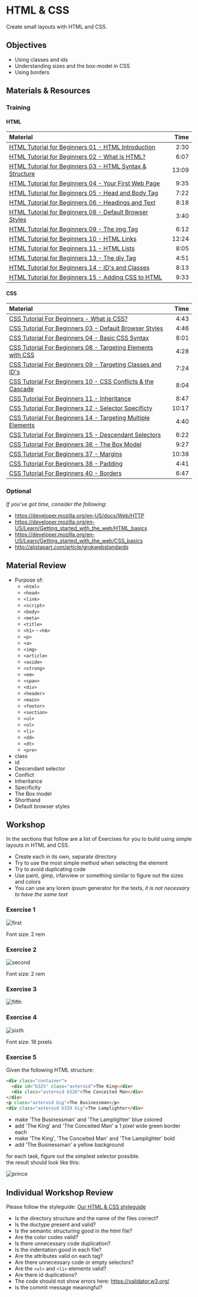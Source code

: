 # HTML & CSS
Create small layouts with HTML and CSS.

## Objectives
 - Using classes and ids
 - Understanding sizes and the box-model in CSS
 - Using borders

## Materials & Resources
### Training
#### HTML
| Material | Time |
|:---------|-----:|
| [HTML Tutorial for Beginners 01 - HTML Introduction](https://www.youtube.com/watch?v=Y1BlT4_c_SU) | 2:30 |
| [HTML Tutorial for Beginners 02 - What is HTML?](https://www.youtube.com/watch?v=cZCq8lQ-vZ0) | 6:07 |
| [HTML Tutorial for Beginners 03 - HTML Syntax & Structure](https://www.youtube.com/watch?v=IJWcX2EDAKg) | 13:09 |
| [HTML Tutorial for Beginners 04 - Your First Web Page](https://www.youtube.com/watch?v=MnaKa7igX7k) | 9:35 |
| [HTML Tutorial for Beginners 05 - Head and Body Tag](https://www.youtube.com/watch?v=mNRzWMH5xK0) | 7:22 |
| [HTML Tutorial for Beginners 06 - Headings and Text](https://www.youtube.com/watch?v=XxZPrn1VFTc) | 8:18 |
| [HTML Tutorial for Beginners 08 - Default Browser Styles](https://www.youtube.com/watch?v=OwC4xNWihoM) | 3:40 |
| [HTML Tutorial for Beginners 09 - The img Tag](https://www.youtube.com/watch?v=g6xsNHnAmlE) | 6:12 |
| [HTML Tutorial for Beginners 10 - HTML Links](https://www.youtube.com/watch?v=f8pAb3IuECk) | 12:24 |
| [HTML Tutorial for Beginners 11 - HTML Lists](https://www.youtube.com/watch?v=HeQvQEiGMKk) | 8:05 |
| [HTML Tutorial for Beginners 13 - The div Tag](https://www.youtube.com/watch?v=-XQlr727A8w) | 4:51 |
| [HTML Tutorial for Beginners 14 - ID's and Classes](https://www.youtube.com/watch?v=9UNmumTYuq8) | 8:13 |
| [HTML Tutorial for Beginners 15 - Adding CSS to HTML](https://www.youtube.com/watch?v=Tc4IsPFB01E) | 9:33 |


#### CSS
| Material | Time |
|:---------|-----:|
| [CSS Tutorial For Beginners - What is CSS?](https://www.youtube.com/watch?v=4BEyFVufmM8) | 4:43 |
| [CSS Tutorial For Beginners 03 - Default Browser Styles](https://www.youtube.com/watch?v=iqTgros3FTc) | 4:46 |
| [CSS Tutorial For Beginners 04 - Basic CSS Syntax](https://www.youtube.com/watch?v=1CqHws4WZ-M) | 8:01 |
| [CSS Tutorial For Beginners 08 - Targeting Elements with CSS](https://www.youtube.com/watch?v=f7c7bTrqXic) | 4:28 |
| [CSS Tutorial For Beginners 09 - Targeting Classes and ID's](https://www.youtube.com/watch?v=hrqo_GOwHHs) | 7:24 |
| [CSS Tutorial For Beginners 10 - CSS Conflicts & the Cascade](https://www.youtube.com/watch?v=4oPvurjpcNw) | 8:04 |
| [CSS Tutorial For Beginners 11 - Inheritance](https://www.youtube.com/watch?v=ZMpaebQ3n6A) | 8:47 |
| [CSS Tutorial For Beginners 12 - Selector Specificty](https://www.youtube.com/watch?v=lZ6R_eYYxoE) | 10:17 |
| [CSS Tutorial For Beginners 14 - Targeting Multiple Elements](https://www.youtube.com/watch?v=3SOf8gZlBhI) | 4:40 |
| [CSS Tutorial For Beginners 15 - Descendant Selectors](https://www.youtube.com/watch?v=84KE7OwMjYY) | 6:22 |
| [CSS Tutorial For Beginners 36 - The Box Model](https://www.youtube.com/watch?v=Qx-yzUBqatQ) | 9:27 |
| [CSS Tutorial For Beginners 37 - Margins](https://www.youtube.com/watch?v=ggo0di5L6sA) | 10:38 |
| [CSS Tutorial For Beginners 38 - Padding](https://www.youtube.com/watch?v=4YF-eaX4P0k) | 4:41 |
| [CSS Tutorial For Beginners 40 - Borders](https://www.youtube.com/watch?v=sdn5p4kf91c) | 6:47 |


### Optional
*If you've got time, consider the following:*
 - https://developer.mozilla.org/en-US/docs/Web/HTTP
 - https://developer.mozilla.org/en-US/Learn/Getting_started_with_the_web/HTML_basics
 - https://developer.mozilla.org/en-US/Learn/Getting_started_with_the_web/CSS_basics
 - http://alistapart.com/article/grokwebstandards

## Material Review
 - Purpose of:
   - `<html>`
   - `<head>`
   - `<link>`
   - `<script>`
   - `<body>`
   - `<meta>`
   - `<title>`
   - `<h1>` - `<h6>`
   - `<p>`
   - `<a>`
   - `<img>`
   - `<article>`
   - `<aside>`
   - `<strong>`
   - `<em>`
   - `<span>`
   - `<div>`
   - `<header>`
   - `<main>`
   - `<footer>`
   - `<section>`
   - `<ul>`
   - `<ol>`
   - `<li>`
   - `<dd>`
   - `<dt>`
   - `<pre>`
 - class
 - id
 - Descendant selector
 - Conflict
 - Inheritance
 - Specificity
 - The Box model
 - Shorthand
 - Default browser styles

## Workshop
In the sections that follow are a list of Exercises for you to build using simple layouts in HTML and CSS.

- Create each in its own, separate directory
- Try to use the most simple method when selecting the element
- Try to avoid duplicating code
- Use paint, gimp, irfanview or something similar to figure out the sizes and colors
- You can use any lorem ipsum generator for the texts, *it is not necessary to have the same text*

### Exercise 1
![first](01.png)

Font size: 2 rem

### Exercise 2
![second](02.png)

Font size: 2 rem

### Exercise 3
![fifth](5.jpg)

### Exercise 4
![sixth](6.jpg)

Font size: 18 pixels

### Exercise 5
Given the following HTML structure:
```HTML
<div class="container">
  <div id="b325" class="asteroid">The King</div>
  <div class="asteroid b326">The Conceited Man</div>
</div>
<p class="asteroid big">The Businessman</p>
<div class="asteroid b329 big">The Lamplighter</div>
```

- make 'The Businessman' and 'The Lamplighter' blue colored
- add 'The King' and 'The Conceited Man' a 1 pixel wide green border each
- make 'The King', 'The Conceited Man' and 'The Lamplighter' bold
- add 'The Businessman' a yellow background

for each task, figure out the simplest selector possible.   
the result should look like this:

![prince](prince.png)

## Individual Workshop Review
Please follow the styleguide: [Our HTML & CSS styleguide](../../../styleguide/html-css.md)

 - Is the directory structure and the name of the files correct?
 - Is the doctype present and valid?
 - Is the semantic structuring good in the html file?
 - Are the color codes valid?
 - Is there unnecessary code duplication?
 - Is the indentation good in each file?
 - Are the attributes valid on each tag?
 - Are there unnecessary code or empty selectors?
 - Are the `<ul>` and `<li>` elements valid?
 - Are there id duplications?
 - The code should not show errors here: https://validator.w3.org/
 - Is the commit message meaningful?
